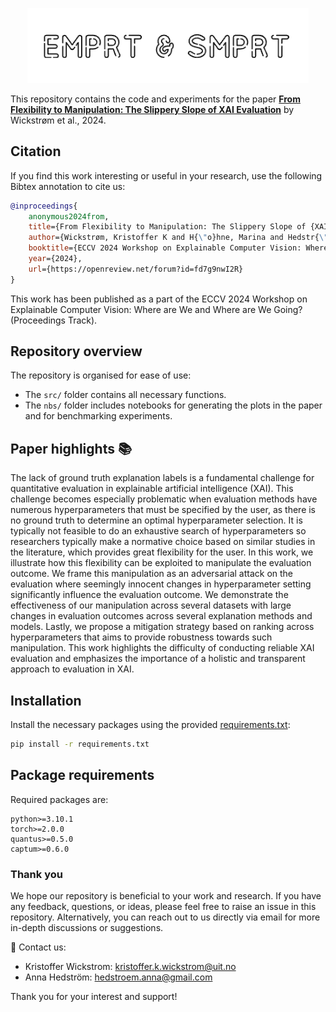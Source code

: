 <br/><br/>
<p align="center">
  <img width="450" src="https://github.com/annahedstroem/sanity-checks-revisited/blob/main/emprt_smprt_logo_alphamapped.png">
<!--<h3 align="center"><b>Evaluate the Explanation Faithfulness</b></h3>
<p align="center">
  PyTorch-->

  </p>

This repository contains the code and experiments for the paper **[From Flexibility to Manipulation: The Slippery Slope of XAI Evaluation](https://openreview.net/forum?id=fd7g9nwI2R)** by Wickstrøm et al., 2024. 

<!--[![Getting started!](https://colab.research.google.com/assets/colab-badge.svg)](anonymous)-->
<!--![Python version](https://img.shields.io/badge/python-3.7%20%7C%203.8%20%7C%203.9%20%7C%203.10%20%7C%203.11-blue.svg)-->
<!--[![Code style: black](https://img.shields.io/badge/code%20style-black-000000.svg)](https://github.com/psf/black)-->
<!--[![PyPI version](https://badge.fury.io/py/metaquantus.svg)](https://badge.fury.io/py/metaquantus)-->
<!--[![Python package](https://github.com/annahedstroem/MetaQuantus/actions/workflows/python-publish.yml/badge.svg)](https://github.com/annahedstroem/MetaQuantus/actions/workflows/python-publish.yml/badge.svg)-->
<!--[![Launch Tutorials](https://mybinder.org/badge_logo.svg)](anonymous)-->

## Citation

If you find this work interesting or useful in your research, use the following Bibtex annotation to cite us:

```bibtex
@inproceedings{
    anonymous2024from,
    title={From Flexibility to Manipulation: The Slippery Slope of {XAI} Evaluation},
    author={Wickstrøm, Kristoffer K and H{\"o}hne, Marina and Hedstr{\"o}m, Anna"},
    booktitle={ECCV 2024 Workshop on Explainable Computer Vision: Where are We and Where are We Going? (Proceedings Track)},
    year={2024},
    url={https://openreview.net/forum?id=fd7g9nwI2R}
}
```
This work has been published as a part of the ECCV 2024 Workshop on Explainable Computer Vision: Where are We and Where are We Going? (Proceedings Track).

## Repository overview

The repository is organised for ease of use:
- The `src/` folder contains all necessary functions.
- The `nbs/` folder includes notebooks for generating the plots in the paper and for benchmarking experiments.

## Paper highlights 📚

The lack of ground truth explanation labels is a fundamental challenge for quantitative evaluation in explainable artificial intelligence (XAI). This challenge becomes especially problematic when evaluation methods have numerous hyperparameters that must be specified by the user, as there is no ground truth to determine an optimal hyperparameter selection. It is typically not feasible to do an exhaustive search of hyperparameters so researchers typically make a normative choice based on similar studies in the literature, which provides great flexibility for the user. In this work, we illustrate how this flexibility can be exploited to manipulate the evaluation outcome. We frame this manipulation as an adversarial attack on the evaluation where seemingly innocent changes in hyperparameter setting significantly influence the evaluation outcome. We demonstrate the effectiveness of our manipulation across several datasets with large changes in evaluation outcomes across several explanation methods and models. Lastly, we propose a mitigation strategy based on ranking across hyperparameters that aims to provide robustness towards such manipulation. This work highlights the difficulty of conducting reliable XAI evaluation and emphasizes the importance of a holistic and transparent approach to evaluation in XAI.

## Installation

Install the necessary packages using the provided [requirements.txt](https://annahedstroem/sanity-checks-revisited/blob/main/requirements.txt):

```bash
pip install -r requirements.txt
```

## Package requirements 

Required packages are:

```setup
python>=3.10.1
torch>=2.0.0
quantus>=0.5.0
captum>=0.6.0
```

### Thank you

We hope our repository is beneficial to your work and research. If you have any feedback, questions, or ideas, please feel free to raise an issue in this repository. Alternatively, you can reach out to us directly via email for more in-depth discussions or suggestions. 

📧 Contact us: 
- Kristoffer Wickstrom: [kristoffer.k.wickstrom@uit.no](mailto:kristoffer.k.wickstrom@uit.no)
- Anna Hedström: [hedstroem.anna@gmail.com](mailto:hedstroem.anna@gmail.com)

Thank you for your interest and support!
